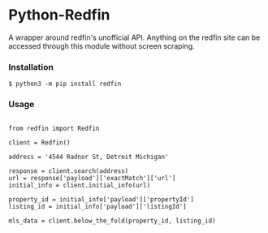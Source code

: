 # Python-Redfin

A wrapper around redfin's unofficial API. Anything on the redfin site can be accessed through this module without screen scraping.
### Installation

```
$ python3 -m pip install redfin
```

### Usage

```python3

from redfin import Redfin

client = Redfin()

address = '4544 Radnor St, Detroit Michigan'

response = client.search(address)
url = response['payload']['exactMatch']['url']
initial_info = client.initial_info(url)

property_id = initial_info['payload']['propertyId']
listing_id = initial_info['payload']['listingId']

mls_data = client.below_the_fold(property_id, listing_id)
```
